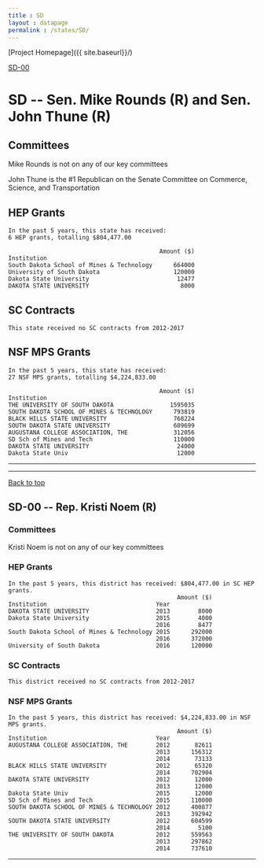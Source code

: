 ```yaml
---
title : SD
layout : datapage
permalink : /states/SD/
---
```

<a name="top"></a>
[Project Homepage]({{ site.baseurl}}/)


[SD-00](#SD-00)  

# SD -- Sen. Mike Rounds (R) and  Sen. John Thune (R)
## Committees
Mike Rounds is not on any of our key committees 

John Thune is the #1 Republican on the Senate Committee on Commerce, Science, and Transportation 

## HEP Grants
```
In the past 5 years, this state has received:
6 HEP grants, totalling $804,477.00
 
                                           Amount ($)
Institution                                          
South Dakota School of Mines & Technology      664000
University of South Dakota                     120000
Dakota State University                         12477
DAKOTA STATE UNIVERSITY                          8000
```
## SC Contracts
```
This state received no SC contracts from 2012-2017
```
## NSF MPS Grants
```
In the past 5 years, this state has received:
27 NSF MPS grants, totalling $4,224,833.00
 
                                           Amount ($)
Institution                                          
THE UNIVERSITY OF SOUTH DAKOTA                1595035
SOUTH DAKOTA SCHOOL OF MINES & TECHNOLOGY      793819
BLACK HILLS STATE UNIVERSITY                   768224
SOUTH DAKOTA STATE UNIVERSITY                  609699
AUGUSTANA COLLEGE ASSOCIATION, THE             312056
SD Sch of Mines and Tech                       110000
DAKOTA STATE UNIVERSITY                         24000
Dakota State Univ                               12000
```
---
---
<a name="SD-00"></a>
[Back to top](#top)
## SD-00 -- Rep. Kristi Noem (R)
### Committees
Kristi Noem is not on any of our key committees 

### HEP Grants
```
In the past 5 years, this district has received: $804,477.00 in SC HEP grants.
                                                Amount ($)
Institution                               Year            
DAKOTA STATE UNIVERSITY                   2013        8000
Dakota State University                   2015        4000
                                          2016        8477
South Dakota School of Mines & Technology 2015      292000
                                          2016      372000
University of South Dakota                2016      120000
```
### SC Contracts
```
This district received no SC contracts from 2012-2017
```
### NSF MPS Grants
```
In the past 5 years, this district has received: $4,224,833.00 in NSF MPS grants.
                                                Amount ($)
Institution                               Year            
AUGUSTANA COLLEGE ASSOCIATION, THE        2012       82611
                                          2013      156312
                                          2014       73133
BLACK HILLS STATE UNIVERSITY              2012       65320
                                          2014      702904
DAKOTA STATE UNIVERSITY                   2012       12000
                                          2013       12000
Dakota State Univ                         2015       12000
SD Sch of Mines and Tech                  2015      110000
SOUTH DAKOTA SCHOOL OF MINES & TECHNOLOGY 2012      400877
                                          2013      392942
SOUTH DAKOTA STATE UNIVERSITY             2012      604599
                                          2014        5100
THE UNIVERSITY OF SOUTH DAKOTA            2012      559563
                                          2013      297862
                                          2014      737610
```
---
